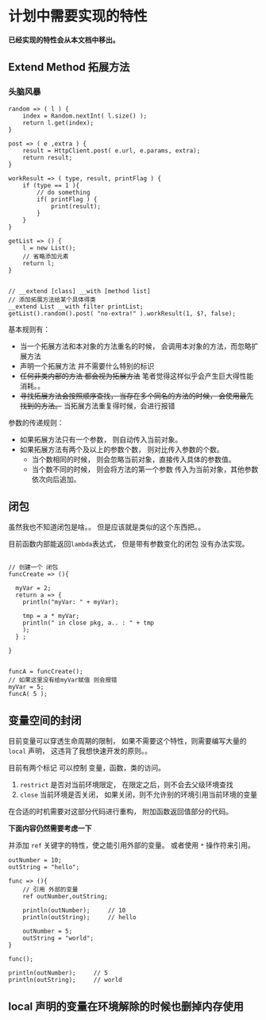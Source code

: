 # 计划中需要实现的特性

**已经实现的特性会从本文档中移出。**



## Extend Method    拓展方法

### 头脑风暴

```
random => ( l ) {
	index = Random.nextInt( l.size() );
	return l.get(index);
}

post => ( e ,extra ) {
	result = HttpClient.post( e.url, e.params, extra);
	return result;
}

workResult => ( type, result, printFlag ) {
	if (type == 1 ){
		// do something
		if( printFlag ) {
			print(result);
		}
	}
}

getList => () {
	l = new List();
	// 省略添加元素
	return l;
}


// __extend [class] __with [method list] 
// 添加拓展方法给某个具体得类
__extend List __with filter printList;
getList().random().post( "no-extra!" ).workResult(1, $?, false);   
```

基本规则有：

- 当一个拓展方法和本对象的方法重名的时候， 会调用本对象的方法，而忽略扩展方法
- 声明一个拓展方法 并不需要什么特别的标识
- ~~任何非类内部的方法 都会视为拓展方法~~  笔者觉得这样似乎会产生巨大得性能消耗。。
- ~~寻找拓展方法会按照顺序查找， 当存在多个同名的方法的时候， 会使用最先找到的方法。~~ 当拓展方法重复得时候，会进行报错

参数的传递规则：

- 如果拓展方法只有一个参数， 则自动传入当前对象。
- 如果拓展方法有两个及以上的参数个数， 则对比传入参数的个数。
  -  当个数相同的时候， 则会忽略当前对象，直接传入具体的参数值。
  - 当个数不同的时候， 则会将方法的第一个参数 传入为当前对象，其他参数依次向后追加。



## 闭包

虽然我也不知道闭包是啥。。 但是应该就是类似的这个东西把。。

目前函数内部能返回`lambda`表达式， 但是带有参数变化的闭包 没有办法实现。

```

// 创建一个 闭包
funcCreate => (){

  myVar = 2;
  return a => {
    println("myVar: " + myVar);

    tmp = a * myVar;
    println(" in close pkg, a.. : " + tmp
    );
  } ;

}


funcA = funcCreate();
// 如果这里没有给myVar赋值 则会报错
myVar = 5;
funcA( 5 );

```



## 变量空间的封闭

目前变量可以穿透生命周期的限制， 如果不需要这个特性，则需要编写大量的 `local` 声明， 这违背了我想快速开发的原则。。

目前有两个标记 可以控制 变量，函数，类的访问。 

1. `restrict`  是否对当前环境限定， 在限定之后，则不会去父级环境查找
2. `close` 当前环境是否关闭， 如果关闭，则不允许别的环境引用当前环境的变量

在合适的时机需要对这部分代码进行重构， 附加函数返回值部分的代码。

**下面内容仍然需要考虑一下**

并添加 `ref` 关键字的特性，使之能引用外部的变量。 或者使用 `*` 操作符来引用。 

```
outNumber = 10;
outString = "hello";

func => (){
	// 引用 外部的变量
	ref outNumber,outString;
	
	println(outNumber);     // 10
	println(outString);     // hello
	
	outNumber = 5;
	outString = "world";
}

func();

println(outNumber);     // 5
println(outString);     // world

```



## local 声明的变量在环境解除的时候也删掉内存使用

